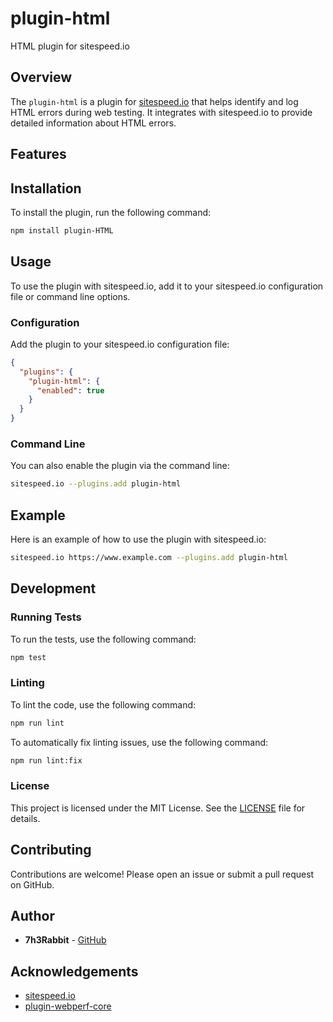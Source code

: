 # plugin-html
HTML plugin for sitespeed.io

## Overview

The `plugin-html` is a plugin for [sitespeed.io](https://www.sitespeed.io/) that helps identify and log HTML errors during web testing. It integrates with sitespeed.io to provide detailed information about HTML errors.

## Features


## Installation

To install the plugin, run the following command:

```sh
npm install plugin-HTML
```

## Usage

To use the plugin with sitespeed.io, add it to your sitespeed.io configuration file or command line options.

### Configuration

Add the plugin to your sitespeed.io configuration file:

```json
{
  "plugins": {
    "plugin-html": {
      "enabled": true
    }
  }
}
```

### Command Line

You can also enable the plugin via the command line:

```sh
sitespeed.io --plugins.add plugin-html
```

## Example

Here is an example of how to use the plugin with sitespeed.io:

```sh
sitespeed.io https://www.example.com --plugins.add plugin-html
```

## Development

### Running Tests

To run the tests, use the following command:

```sh
npm test
```

### Linting

To lint the code, use the following command:

```sh
npm run lint
```

To automatically fix linting issues, use the following command:

```sh
npm run lint:fix
```

### License

This project is licensed under the MIT License. See the [LICENSE](./LICENSE) file for details.

## Contributing

Contributions are welcome! Please open an issue or submit a pull request on GitHub.

## Author

- **7h3Rabbit** - [GitHub](https://github.com/7h3Rabbit)

## Acknowledgements

- [sitespeed.io](https://www.sitespeed.io/)
- [plugin-webperf-core](https://www.npmjs.com/package/plugin-webperf-core)
